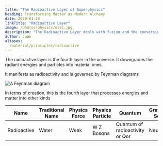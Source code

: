 ```yaml
---
title: "The Radioactive Layer of Superphysics"
heading: Transforming Matter as Modern Alchemy
date: 2020-01-28
linkTitle: "Radioactive Layer"
image: /photos/physics/elec.jpg
description: "The Radioactive Layer deals with fusion and the conversion of particles into different material types"
author: Juan
aliases:
  /material/principles/radioactive
---
```




The radioactive layer is the fourth layer in the universe. It downgrades the radiant energies and particles into material ones. 

It manifests as radioactivity and is governed by Feynman diagrams

![A Feynman diagram](/graphics/physics/feynman.jpg)


In terms of creation, this is the fourth layer that processes energies and matter into other kinds 

Name | Traditional Name | Physics Force | Physics Particle | Quantum | Gravitation Source
--- | --- | --- | --- | --- | ---
Radioactive | Water | Weak | W Z Bosons | Quantum of radioactivity or Qor | Neutron 
